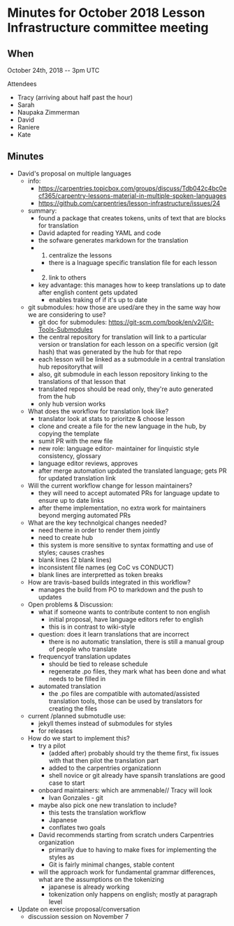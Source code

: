 # Minutes for October 2018 Lesson Infrastructure committee meeting


## When 
October 24th, 2018 -- 3pm UTC 

Attendees
* Tracy (arriving about half past the hour)
* Sarah
* Naupaka Zimmerman
* David
* Raniere
* Kate


## Minutes

- David's proposal on multiple languages 
  - info:
    - https://carpentries.topicbox.com/groups/discuss/Tdb042c4bc0ecf365/carpentry-lessons-material-in-multiple-spoken-languages
    - https://github.com/carpentries/lesson-infrastructure/issues/24
  - summary:
    - found a package that creates tokens, units of text that are blocks for translation
    - David adapted for reading YAML and code
    - the sofware generates markdown for the translation
    - 1) centralize the lessons
      - there is a lnaguage specific translation file for each lesson
    - 2) link to others
    - key advantage: this manages how to keep translations up to date after english content gets updated
      - enables traking of if it's up to date
  - git submodules: how those are used/are they in the same way how we are considering to use?
    - git doc for submodules: https://git-scm.com/book/en/v2/Git-Tools-Submodules
    - the central repository for translation will link to a particular version or translation for each lesson on a specific version (git hash) that was generated by the hub for that repo
    - each lesson will be linked as a submodule in a central translation hub repositorythat will 
    - also, git submodule in each lesson repository linking to the translations of that lesson that
    - translated repos should be read only, they're auto generated from the hub
    - only hub version works
  - What does the workflow for translation look like?
    - translator look at stats to prioritze & choose lesson
    - clone and create a file for the new language in the hub, by copying the template
    - sumit PR with the new file
    - new role: language editor- maintainer for linquistic style consistency, glossary
    - language editor reviews, approves
    - after merge automation updated the translated language; gets PR for updated translation link
  - Will the current workflow change for lesson maintainers?
    - they will need to accept automated PRs for language update to ensure up to date links
    - after theme implementation, no extra work for maintainers beyond merging automated PRs
  - What are the key technolgical changes needed?
    - need theme in order to render them jointly
    - need to create hub
    - this system is more sensitive to syntax formatting and use of styles; causes crashes
    - blank lines (2 blank lines)
    - inconsistent file names (eg CoC vs CONDUCT)
    - blank lines are interpretted as token breaks
  - How are travis-based builds integrated in this workflow?
    - manages the build from PO to markdown and the push to updates 
  - Open problems & Discussion:
    - what if someone wants to contribute content to non english
      - initial proposal, have language editors refer to english
      - this is in contrast to wiki-style
    - question: does it learn translations that are incorrect
      - there is no automatic translation, there is still a manual group of people who translate
    - frequencyof translation updates
      - should be tied to release schedule
      - regenerate .po files, they mark what has been done and what needs to be filled in
    - automated translation
      - the .po files are compatible with automated/assisted translation tools, those can be used by translators for creating the files
  - current /planned submotudle use:
    - jekyll themes instead of submodules for styles
    - for releases
  - How do we start to implement this?
    - try a pilot
      - (added after) probably should try the theme first, fix issues with that then pilot the translation part
      - added to the carpentries organizationn
      - shell novice or git already have spansih translations are good case to start
    - onboard maintainers: which are ammenable// Tracy will look
      - Ivan Gonzales - git
    - maybe also pick one new translation to include?
      - this tests the translation workflow
      - Japanese
      - conflates two goals
    - David recommends starting from scratch unders Carpentries organization
      - primarily due to having to make fixes for implementing the styles as 
      - Git is fairly minimal changes, stable content
    - will the approach work for fundamental grammar differences, what are the assumptions on the tokenizing
      - japanese is already working
      - tokenization only happens on english; mostly at paragraph level
 - Update on exercise proposal/conversation
     - discussion session on November 7
